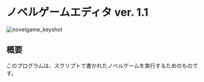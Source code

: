 # ノベルゲームエディタ ver. 1.1

![novelgame_keyshot](https://user-images.githubusercontent.com/53329734/77131487-2ae1b200-6a9f-11ea-9d7c-11519861e15e.jpg)

## 概要

このプログラムは、スクリプトで書かれたノベルゲームを実行するためのものです。
